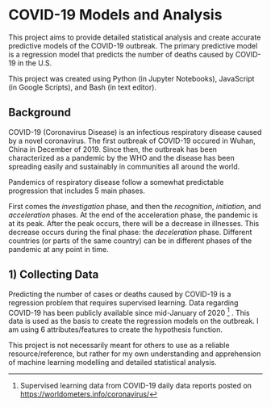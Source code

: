# COVID-19 Models and Analysis
This project aims to provide detailed statistical analysis and create accurate predictive models of the COVID-19 outbreak. The primary predictive model is a regression model that predicts the number of deaths caused by COVID-19 in the U.S. 

This project was created using Python (in Jupyter Notebooks), JavaScript (in Google Scripts), and Bash (in text editor).

## Background
COVID-19 (Coronavirus Disease) is an infectious respiratory disease caused by a novel coronavirus. The first outbreak of COVID-19 occured in Wuhan, China in December of 2019. Since then, the outbreak has been characterized as a pandemic by the WHO and the disease has been spreading easily and sustainably in communities all around the world. 

Pandemics of respiratory disease follow a somewhat predictable progression that includes 5 main phases. 

First comes the *investigation* phase, and then the *recognition*, *initiation*, and *acceleration* phases. At the end of the acceleration phase, the pandemic is at its peak. After the peak occurs, there will be a decrease in illnesses. This decrease occurs during the final phase: the *deceleration* phase. Different countries (or parts of the same country) can be in different phases of the pandemic at any point in time.

## 1) Collecting Data
Predicting the number of cases or deaths caused by COVID-19 is a regression problem that requires supervised learning. Data regarding COVID-19 has been publicly available since mid-January of 2020 [^1] . This data is used as the basis to create the regression models on the outbreak. I am using 6 attributes/features to create the hypothesis function.
















This project is not necessarily meant for others to use as a reliable resource/reference, but rather for my own understanding and apprehension of machine learning modelling and detailed statistical analysis. 

[^1]: Supervised learning data from COVID-19 daily data reports posted on https://worldometers.info/coronavirus/
